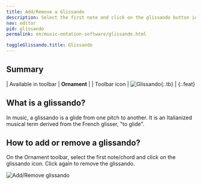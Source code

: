 ```yaml
---
title: Add/Remove a Glissando
description: Select the first note and click on the glissando button in the Ornament menu.
nav: editor
pid: glissando
permalink: en/music-notation-software/glissando.html

toggleGlissando.title: Glissando
---
```


## Summary

| Available in toolbar | **Ornament** |
| Toolbar icon | ![Glissando](https://prod.flat-cdn.com/img/icons/editorActions/glissando.svg){:.tb} |
{:.feat}

## What is a glissando?

In music, a glissando is a glide from one pitch to another. It is an Italianized musical term derived from the French glisser, "to glide".

## How to add or remove a glissando?

On the Ornament toolbar, select the first note/chord and click on the glissando icon. Click again to remove the glissando.

![Add/Remove glissando](/help/assets/img/editor/glissando.gif)